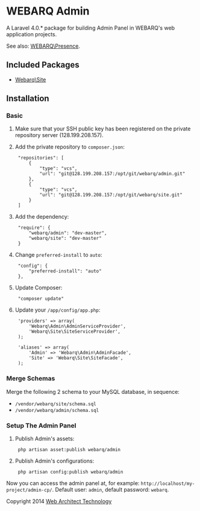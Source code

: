 # WEBARQ Admin

A Laravel 4.0.* package for building Admin Panel in WEBARQ's web application projects.

See also: [WEBARQ\Presence](http://128.199.208.157/gitlist/index.php/webarq/presence.git).

## Included Packages
- [Webarq\Site](http://128.199.208.157/gitlist/index.php/webarq/site.git)

## Installation

### Basic

1. Make sure that your SSH public key has been registered on the private repository server (128.199.208.157).
2. Add the private repository to `composer.json`:

		"repositories": [
			{
				"type": "vcs",
				"url": "git@128.199.208.157:/opt/git/webarq/admin.git"
			},
			{
				"type": "vcs",
				"url": "git@128.199.208.157:/opt/git/webarq/site.git"
			}
		]
3. Add the dependency:

		"require": {
			"webarq/admin": "dev-master",
			"webarq/site": "dev-master"
		}
4. Change `preferred-install` to `auto`:

		"config": {
			"preferred-install": "auto"
		},
5. Update Composer:

		"composer update"
6. Update your `/app/config/app.php`:
		
		'providers' => array(
			'Webarq\Admin\AdminServiceProvider',
			'Webarq\Site\SiteServiceProvider',
		);

		'aliases' => array(
			'Admin' => 'Webarq\Admin\AdminFacade',
			'Site' => 'Webarq\Site\SiteFacade',
		);

### Merge Schemas

Merge the following 2 schema to your MySQL database, in sequence:

- `/vendor/webarq/site/schema.sql`
- `/vendor/webarq/admin/schema.sql`

### Setup The Admin Panel

1. Publish Admin's assets:

		php artisan asset:publish webarq/admin
2. Publish Admin's configurations:

		php artisan config:publish webarq/admin

Now you can access the admin panel at, for example: `http://localhost/my-project/admin-cp/`. Default user: `admin`, default password: `webarq`.



Copyright 2014 [Web Architect Technology](http://www.webarq.com/)